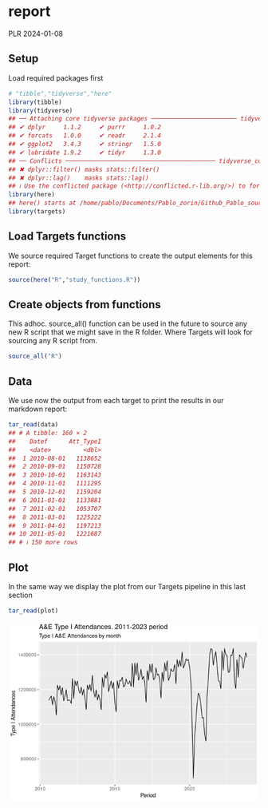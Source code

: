 report
================
PLR
2024-01-08

## Setup

Load required packages first

``` r
# "tibble","tidyverse","here"
library(tibble)
library(tidyverse)
## ── Attaching core tidyverse packages ──────────────────────── tidyverse 2.0.0 ──
## ✔ dplyr     1.1.2     ✔ purrr     1.0.2
## ✔ forcats   1.0.0     ✔ readr     2.1.4
## ✔ ggplot2   3.4.3     ✔ stringr   1.5.0
## ✔ lubridate 1.9.2     ✔ tidyr     1.3.0
## ── Conflicts ────────────────────────────────────────── tidyverse_conflicts() ──
## ✖ dplyr::filter() masks stats::filter()
## ✖ dplyr::lag()    masks stats::lag()
## ℹ Use the conflicted package (<http://conflicted.r-lib.org/>) to force all conflicts to become errors
library(here)
## here() starts at /home/pablo/Documents/Pablo_zorin/Github_Pablo_source_zorin/targets-test
library(targets)
```

## Load Targets functions

We source required Target functions to create the output elements for
this report:

``` r
source(here("R","study_functions.R"))
```

## Create objects from functions

This adhoc. source_all() function can be used in the future to source
any new R script that we might save in the R folder. Where Targets will
look for sourcing any R script from.

``` r
source_all("R")
```

## Data

We use now the output from each target to print the results in our
markdown report:

``` r
tar_read(data)
## # A tibble: 160 × 2
##    Datef      Att_TypeI
##    <date>         <dbl>
##  1 2010-08-01   1138652
##  2 2010-09-01   1150728
##  3 2010-10-01   1163143
##  4 2010-11-01   1111295
##  5 2010-12-01   1159204
##  6 2011-01-01   1133881
##  7 2011-02-01   1053707
##  8 2011-03-01   1225222
##  9 2011-04-01   1197213
## 10 2011-05-01   1221687
## # ℹ 150 more rows
```

## Plot

In the same way we display the plot from our Targets pipeline in this
last section

``` r
tar_read(plot)
```

![](report_files/figure-gfm/unnamed-chunk-4-1.png)<!-- -->
